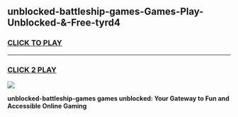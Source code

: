 
## unblocked-battleship-games-Games-Play-Unblocked-&-Free-tyrd4
<h3>
<a href="https://premium76.site?title=unblocked-battleship-games&ref=24A">CLICK TO PLAY</a></h3>
<hr>

<h3>
<a href="https://premium76.site?title=unblocked-battleship-games&ref=24A">CLICK 2 PLAY</a>
  
</h3>

<a href="https://premium76.site?title=unblocked-battleship-games&ref=24A"><img src="https://clearcache.store/games.png"></a>


**unblocked-battleship-games games unblocked: Your Gateway to Fun and Accessible Online Gaming**
